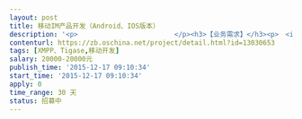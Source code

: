 ```yaml
---                
layout: post       
title: 移动IM产品开发（Android、IOS版本）           
description: '<p>                        </p><h3>【业务需求】</h3><p>　<img src="file:///C:/Users/lixun/AppData/Roaming/Foxmail7/Temp-16832-20151216084459/Catch37E1(12-15-(12-16-08-45-27).jpg"><img alt="111.jpg" src="https://static.oschina.net/uploads/img/201512/16154344_xiZm.jpg"></p><p>如上图所示，需要开发一款IM，要求Android、IOS 平台；商城产品已开发完成，IM为单独的APP，交互通过互相接口调用；</p><p>实现功能有：</p><p>&nbsp; &nbsp; 1、聊天（单聊，群聊）</p><p>&nbsp; &nbsp; 2、按照地域设定公开群；群权限设置</p><p>&nbsp; &nbsp; 3、ＩＭ发报价，发供求，同步到商城APP自动产生挂单（聊天窗口中完成）</p><p>&nbsp; &nbsp; 4、发送报价以及供求信息同步到商城</p><p>&nbsp; &nbsp; 5、商城挂单、报价同步到IM（官方消息）</p><p>&nbsp; &nbsp; 6、查供求，查报价：在聊天框中可直接查询供求和报价信息</p><p style="margin-left: 40px;"><br></p><h3>【人员要求】</h3><p>&nbsp; 懂XMPP协议，使用Tigase开发服务端，客户端使用原生APP开发即可；3到5年开发经验，能快速高效完成项目</p><h3>【交付要求】</h3><p>Web控制台（可监控后台服务器状态，会话等）及源码</p><p>IM Server &nbsp;及源码</p><p>Andrioid 客户端 及源码</p><p>IOS客户端 及源码</p><p>设计文档</p><p>                    </p>'     
contenturl: https://zb.oschina.net/project/detail.html?id=13030653      
tags: [XMPP、Tigase,移动开发]            
salary: 20000-20000元          
publish_time: '2015-12-17 09:10:34'         
start_time: '2015-12-17 09:10:34'           
apply: 0                   
time_range: 30 天              
status: 招募中                  
---                 
```

